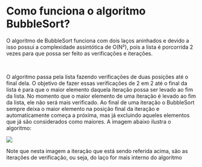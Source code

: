 <h1>Como funciona o algoritmo BubbleSort? </h1>
<p>O algoritmo de BubbleSort funciona com dois laços aninhados e devido a isso possui a complexidade assintótica de O(N²), pois a lista é porcorrida 2 vezes para que possa ser feito as verificações e iterações.</p><br>
<p>O algoritmo passa pela lista fazendo verificações de duas posições até o final dela. O objetivo de fazer essas verificações de 2 em 2 até o final da lista é para que o maior
elemento daquela iteração possa ser levado ao fim da lista. No momento que o maior elemento de uma iteração é levado ao fim da lista, ele não será mais verificado. Ao final de uma iteração o BubbleSort sempre deixa o maior elemento na posição final da iteração e automaticamente começa a próxima, mas já excluindo aqueles elementos que já são considerados como maiores. A imagem abaixo ilustra o algoritmo:</p>
<img src='https://user-images.githubusercontent.com/65437607/112512326-08e5d400-8d72-11eb-8986-5dc8e73813c0.png'><br>
<p>Note que nesta imagem a iteração que está sendo referida acima, são as iterações de verificação, ou seja, do laço for mais interno do algoritmo</p>


